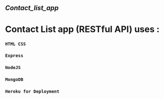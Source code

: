## _Contact_list_app_

# Contact List app (RESTful API) uses :


### `HTML CSS`
### `Express`
### `NodeJS`
### `MongoDB`
### `Heroku for Deployment`
  
